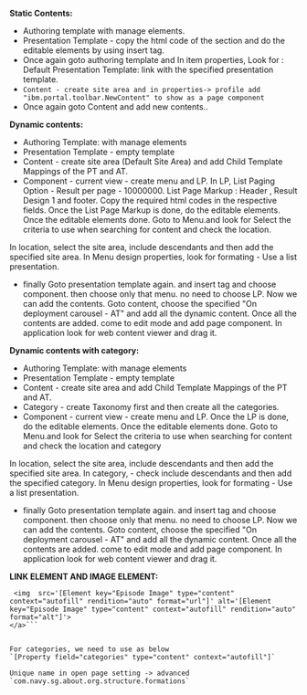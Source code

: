 **Static Contents:**

- Authoring template with manage elements.
- Presentation Template - copy the html code of the section and do the editable elements by using insert tag.
- Once again goto authoring template and In item properties, Look for : 
Default Presentation Template: link with the specified presentation template. 
- `Content - create site area and in properties-> profile add "ibm.portal.toolbar.NewContent" to show as a page component`
- Once again goto Content and add new contents..

**Dynamic contents:**

- Authoring Template: with manage elements
- Presentation Template - empty template
- Content - create site area (Default Site Area)  and add
Child Template Mappings of the PT and AT.
- Component - current view - create menu and LP. 
In LP, List Paging Option - Result per page - 10000000.
List Page Markup : Header , Result Design 1 and footer. Copy the required html codes in the respective fields.
 Once the List Page Markup is done, do the editable elements. Once the editable elements done. 
Goto to Menu.and look for Select the criteria to use when searching for content and check the location.

In location, select the site area, include descendants and then add the specified site area.
In Menu design properties,  look for formating - Use a list presentation.

- finally Goto presentation template again. and insert tag and choose component. then choose only that menu. no need to choose LP.
Now we can add the contents. Goto content, choose the specified "On deployment carousel - AT" and add all the dynamic content. 
Once all the contents are added. come to edit mode and add page component. In application look for web content viewer and drag it.


**Dynamic contents with category:**

- Authoring Template: with manage elements
- Presentation Template - empty template
- Content - create site area  and add
Child Template Mappings of the PT and AT.
- Category - create Taxonomy first and then create all the categories.
- Component - current view - create menu and LP.
 Once the LP is done, do the editable elements. Once the editable elements done. 
Goto to Menu.and look for Select the criteria to use when searching for content and check the location and category

In location, select the site area, include descendants and then add the specified site area.
In category, - check include descendants and then add the specified category.
In Menu design properties,  look for formating - Use a list presentation.

- finally Goto presentation template again. and insert tag and choose component. then choose only that menu. no need to choose LP.
Now we can add the contents. Goto content, choose the specified "On deployment carousel - AT" and add all the dynamic content. 
Once all the contents are added. come to edit mode and add page component. In application look for web content viewer and drag it.


**LINK ELEMENT AND IMAGE ELEMENT:**

```<a href='[Element key="Link" type="content" context="autofill" format="url"]'>
 <img  src='[Element key="Episode Image" type="content" context="autofill" rendition="auto" format="url"]' alt='[Element key="Episode Image" type="content" context="autofill" rendition="auto" format="alt"]'>   
</a>```


For categories, we need to use as below
`[Property field="categories" type="content" context="autofill"]`

Unique name in open page setting -> advanced
`com.navy.sg.about.org.structure.formations`